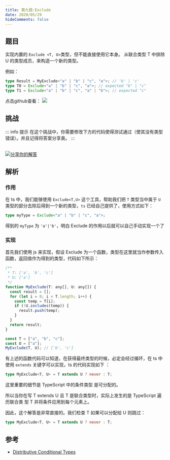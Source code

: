 ```yaml
---
title: 第九题:Exclude
date: 2020/05/29
hideComments: false
---
```


## 题目

实现内置的 `Exclude <T, U>`类型，但不能直接使用它本身。
从联合类型 T 中排除 U 的类型成员，来构造一个新的类型。

例如：

```ts
type Result = MyExclude<"a" | "b" | "c", "a">; // 'b' | 'c'
type T0 = Exclude<"a" | "b" | "c", "a">; // expected "b" | "c"
type T1 = Exclude<"a" | "b" | "c", "a" | "b">; // expected "c"
```

<p align='left'>
  点击github查看：

  <a href='https://github.com/paiDaXing-web/You-Don-t-Know-TS/blob/main/vuepress/docs/challenge/1.9.exclude.md'>
    <img src='https://img.shields.io/badge/Github-1.8k+-143?logo=typescript&color=3178C6&logoColor=fff' />
  </a>
</p>

## 挑战

::: info 提示
在这个挑战中，你需要修改下方的代码使得测试通过（使其没有类型错误）。并且记得将答案分享奥。
:::

<CodeBox surl="https://stackblitz.com/edit/typescript-wgcecz?embed=1&file=1.9.exclude.ts&hideExplorer=1&hideNavigation=1&theme=dark&view=editor" />

<!--info-footer-start--><br> <a href="https://github.com/paiDaXing-web/You-Don-t-Know-TS/issues/new?assignees=paiDaXing-web&labels=answer&template=1-9%E5%AE%9E%E7%8E%B0-exclude.md&title=1-9%E5%AE%9E%E7%8E%B0-exclude.md" target="_blank"><img src="https://6d78-mxm1923893223-ulteh-1302287111.tcb.qcloud.la/-%E5%88%86%E4%BA%AB%E4%BD%A0%E7%9A%84%E8%A7%A3%E7%AD%94-teal.svg?sign=8bb2a2a3bd2b1cc8f86bfd919d53197e&t=1668143704" alt="分享你的解答"/></a>  <!--info-footer-end-->

## 解析

### 作用

在 ts 中，我们能够使用 `Exclude<T,U>` 这个工具，帮助我们把 `T` 类型当中属于 `U` 类型的部分去除后得到一个新的类型，`ts` 已经自己提供了，使用方式如下：

```ts
type myType = Exclude<"a" | "b" | "c", "a">;
```

得到的 `myType` 为 `'a'|'b'`，明白 Exclude 的作用以后就可以自己手动实现一个了

### 实现

首先我们使用 js 来实现，假设 Exclude 为一个函数，类型在这里就当作参数传入函数，返回值作为得到的类型，代码如下所示：

```js
/**
 * T: ['a', 'b', 'c']
 * U: ['a']
 */
function MyExclude(T: any[], U: any[]) {
  const result = [];
  for (let i = 0; i < T.length; i++) {
    const temp = T[i];
    if (!U.includes(temp)) {
      result.push(temp);
    }
  }
  return result;
}

const T = ["a", "b", "c"];
const U = ["a"];
MyExclude(T, U); // ['b', 'c']
```

有上述的函数代码可以知道，在获得最终类型的时候，必定会经过循环，在 ts 中使用 `extends` 关键字可以实现，ts 的代码实现如下 ：

```ts
type MyExclude<T, U> = T extends U ? never : T;
```

这里重要的细节是 TypeScript 中的条件类型 是可分配的。

所以当你在写 T extends U 且 T 是联合类型时，实际上发生的是 TypeScript 遍历联合类 型 T 并将条件应用到每个元素上。

因此，这个解答是非常直接的。我们检查 T 如果可以分配给 U 则跳过：

```ts
type MyExclude<T, U> = T extends U ? never : T;
```

## 参考

- [Distributive Conditional Types](https://www.typescriptlang.org/docs/handbook/2/conditional-types.html#distributive-conditional-types)
